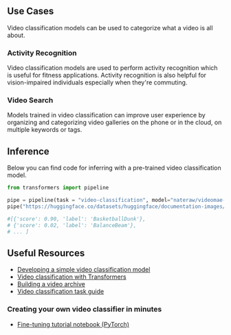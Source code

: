 ## Use Cases

Video classification models can be used to categorize what a video is all about.

### Activity Recognition

Video classification models are used to perform activity recognition which is useful for fitness applications. Activity recognition is also helpful for vision-impaired individuals especially when they're commuting.

### Video Search

Models trained in video classification can improve user experience by organizing and categorizing video galleries on the phone or in the cloud, on multiple keywords or tags.

## Inference

Below you can find code for inferring with a pre-trained video classification model.

```python
from transformers import pipeline

pipe = pipeline(task = "video-classification", model="nateraw/videomae-base-finetuned-ucf101-subset")
pipe("https://huggingface.co/datasets/huggingface/documentation-images/resolve/main/transformers/basketball.avi?download=true")

#[{'score': 0.90, 'label': 'BasketballDunk'},
# {'score': 0.02, 'label': 'BalanceBeam'},
# ... ]
```

## Useful Resources

- [Developing a simple video classification model](https://keras.io/examples/vision/video_classification)
- [Video classification with Transformers](https://keras.io/examples/vision/video_transformers)
- [Building a video archive](https://www.youtube.com/watch?v=_IeS1m8r6SY)
- [Video classification task guide](https://huggingface.co/docs/transformers/tasks/video_classification)

### Creating your own video classifier in minutes

- [Fine-tuning tutorial notebook (PyTorch)](https://colab.research.google.com/github/huggingface/notebooks/blob/main/examples/video_classification.ipynb)
